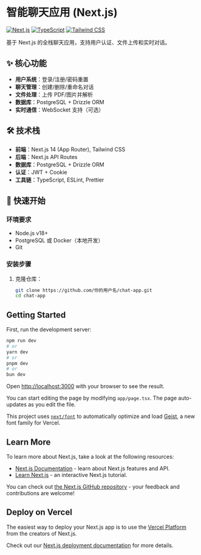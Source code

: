 
# 智能聊天应用 (Next.js)

[![Next.js](https://img.shields.io/badge/Next.js-14.0.0-black.svg)](https://nextjs.org/)
[![TypeScript](https://img.shields.io/badge/TypeScript-5.0.0-blue.svg)](https://www.typescriptlang.org/)
[![Tailwind CSS](https://img.shields.io/badge/Tailwind_CSS-3.3.0-06B6D4.svg)](https://tailwindcss.com/)

基于 Next.js 的全栈聊天应用，支持用户认证、文件上传和实时对话。

## ✨ 核心功能

- **用户系统**：登录/注册/密码重置
- **聊天管理**：创建/删除/重命名对话
- **文件处理**：上传 PDF/图片并解析
- **数据库**：PostgreSQL + Drizzle ORM
- **实时通信**：WebSocket 支持（可选）

## 🛠 技术栈

- **前端**：Next.js 14 (App Router), Tailwind CSS
- **后端**：Next.js API Routes
- **数据库**：PostgreSQL + Drizzle ORM
- **认证**：JWT + Cookie
- **工具链**：TypeScript, ESLint, Prettier

## 🚀 快速开始

### 环境要求

- Node.js v18+
- PostgreSQL 或 Docker（本地开发）
- Git

### 安装步骤

1. 克隆仓库：
   ```bash
   git clone https://github.com/你的用户名/chat-app.git
   cd chat-app
## Getting Started

First, run the development server:

```bash
npm run dev
# or
yarn dev
# or
pnpm dev
# or
bun dev
```

Open [http://localhost:3000](http://localhost:3000) with your browser to see the result.

You can start editing the page by modifying `app/page.tsx`. The page auto-updates as you edit the file.

This project uses [`next/font`](https://nextjs.org/docs/app/building-your-application/optimizing/fonts) to automatically optimize and load [Geist](https://vercel.com/font), a new font family for Vercel.

## Learn More

To learn more about Next.js, take a look at the following resources:

- [Next.js Documentation](https://nextjs.org/docs) - learn about Next.js features and API.
- [Learn Next.js](https://nextjs.org/learn) - an interactive Next.js tutorial.

You can check out [the Next.js GitHub repository](https://github.com/vercel/next.js) - your feedback and contributions are welcome!

## Deploy on Vercel

The easiest way to deploy your Next.js app is to use the [Vercel Platform](https://vercel.com/new?utm_medium=default-template&filter=next.js&utm_source=create-next-app&utm_campaign=create-next-app-readme) from the creators of Next.js.

Check out our [Next.js deployment documentation](https://nextjs.org/docs/app/building-your-application/deploying) for more details.
